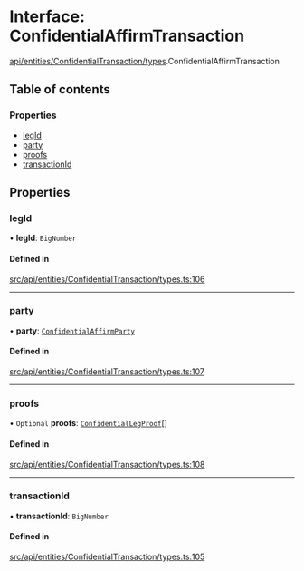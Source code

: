 # Interface: ConfidentialAffirmTransaction

[api/entities/ConfidentialTransaction/types](../wiki/api.entities.ConfidentialTransaction.types).ConfidentialAffirmTransaction

## Table of contents

### Properties

- [legId](../wiki/api.entities.ConfidentialTransaction.types.ConfidentialAffirmTransaction#legid)
- [party](../wiki/api.entities.ConfidentialTransaction.types.ConfidentialAffirmTransaction#party)
- [proofs](../wiki/api.entities.ConfidentialTransaction.types.ConfidentialAffirmTransaction#proofs)
- [transactionId](../wiki/api.entities.ConfidentialTransaction.types.ConfidentialAffirmTransaction#transactionid)

## Properties

### legId

• **legId**: `BigNumber`

#### Defined in

[src/api/entities/ConfidentialTransaction/types.ts:106](https://github.com/PolymeshAssociation/polymesh-private-sdk/blob/2c6aa0b4/src/api/entities/ConfidentialTransaction/types.ts#L106)

___

### party

• **party**: [`ConfidentialAffirmParty`](../wiki/api.entities.ConfidentialTransaction.types.ConfidentialAffirmParty)

#### Defined in

[src/api/entities/ConfidentialTransaction/types.ts:107](https://github.com/PolymeshAssociation/polymesh-private-sdk/blob/2c6aa0b4/src/api/entities/ConfidentialTransaction/types.ts#L107)

___

### proofs

• `Optional` **proofs**: [`ConfidentialLegProof`](../wiki/api.entities.ConfidentialTransaction.types.ConfidentialLegProof)[]

#### Defined in

[src/api/entities/ConfidentialTransaction/types.ts:108](https://github.com/PolymeshAssociation/polymesh-private-sdk/blob/2c6aa0b4/src/api/entities/ConfidentialTransaction/types.ts#L108)

___

### transactionId

• **transactionId**: `BigNumber`

#### Defined in

[src/api/entities/ConfidentialTransaction/types.ts:105](https://github.com/PolymeshAssociation/polymesh-private-sdk/blob/2c6aa0b4/src/api/entities/ConfidentialTransaction/types.ts#L105)
